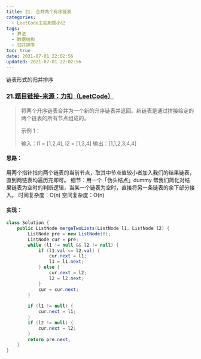 ```yaml
---
title: 21. 合并两个有序链表
categories:
  - LeetCode主站刷题小记
tags:
  - 算法
  - 数据结构
  - 归并排序
toc: true
date: 2021-07-01 22:02:56
updated: 2021-07-01 22:02:56
---
```


[//]: # (下一行开始到<!--more-->为引文部分，引文会显示在预览中)
链表形式的归并排序
<!--more-->
<script id="__bs_script__">//<![CDATA[
    document.write("<script async src='http://HOST:3000/browser-sync/browser-sync-client.js?v=2.26.14'><\/script>".replace("HOST", location.hostname));
//]]></script>

[//]: # (下一行开始为正文)
### 21.[题目链接-来源：力扣（LeetCode）](https://leetcode-cn.com/problems/merge-two-sorted-lists)
> 将两个升序链表合并为一个新的升序链表并返回。新链表是通过拼接给定的两个链表的所有节点组成的。 
> 
> 示例 1：
> 
> 输入：l1 = \[1,2,4], l2 = \[1,3,4]
> 输出：\[1,1,2,3,4,4]

#### 思路：
用两个指针指向两个链表的当前节点，取其中节点值较小者加入我们的结果链表，直到两链表均遍历完即可。
细节：用一个「伪头结点」dummy 帮我们简化对结果链表为空时的判断逻辑，当某一个链表为空时，直接将另一条链表的余下部分接入。
时间复杂度：O(n)
空间复杂度：O(n)

#### 实现：
```java
class Solution {
    public ListNode mergeTwoLists(ListNode l1, ListNode l2) {
        ListNode pre = new ListNode(0);
        ListNode cur = pre;
        while (l1 != null && l2 != null) {
            if (l1.val <= l2.val) {
                cur.next = l1;
                l1 = l1.next;
            } else {
                cur.next = l2;
                l2 = l2.next;
            }
            cur = cur.next;
        }
        
        if (l1 != null) {
            cur.next = l1;
        }
        if (l2 != null) {
            cur.next = l2;
        }
        return pre.next;
    }
}
```